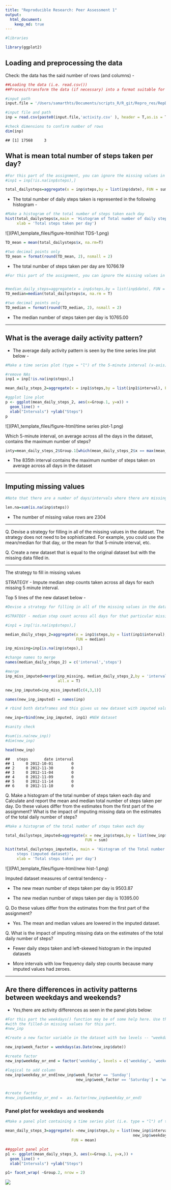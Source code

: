 ```yaml
---
title: "Reproducible Research: Peer Assessment 1"
output: 
  html_document:
    keep_md: true
---
```





```r
#libraries

library(ggplot2)
```


## Loading and preprocessing the data


Check: the data has the said number of rows (and columns) - 


```r
##Loading the data (i.e. read.csv())
##Process/transform the data (if necessary) into a format suitable for your analysis

#input path
input.file = '/Users/samarthts/Documents/scripts_R/R_git/Repro_res/RepData_assignment_STS/RepData_PeerAssessment1/'

#input file and path 
inp = read.csv(paste0(input.file,'activity.csv' ), header = T,as.is = T)

#check dimensions to confirm number of rows
dim(inp)
```

```
## [1] 17568     3
```


## What is mean total number of steps taken per day?



```r
#For this part of the assignment, you can ignore the missing values in the dataset.
#inp1 = inp[!is.na(inp$steps),]

total_dailysteps=aggregate(x = inp$steps,by = list(inp$date), FUN = sum)
```

- The total number of daily steps taken is represented in the following histogram - 


```r
#Make a histogram of the total number of steps taken each day
hist(total_dailysteps$x,main = 'Histogram of Total number of daily steps', 
     xlab = 'Total steps taken per day')
```

![](PA1_template_files/figure-html/hist TDS-1.png)<!-- -->



```r
TD_mean = mean(total_dailysteps$x, na.rm=T)

#two decimal points only
TD_mean = format(round(TD_mean, 2), nsmall = 2)
```

- The total number of steps taken per day are 10766.19


```r
#For this part of the assignment, you can ignore the missing values in the dataset.


#median_daily_steps=aggregate(x = inp$steps,by = list(inp$date), FUN = mean)
TD_median=median(total_dailysteps$x, na.rm = T)

#two decimal points only
TD_median = format(round(TD_median, 2), nsmall = 2)
```

- The median number of steps taken per day is 10765.00 

------

## What is the average daily activity pattern?

- The average daily activity pattern is seen by the time series line plot below -


```r
#Make a time series plot (type = "l") of the 5-minute interval (x-axis) and the average number of steps taken, averaged across all days (y-axis)

#remove NAs
inp1 = inp[!is.na(inp$steps),]

mean_daily_steps_2=aggregate(x = inp1$steps,by = list(inp1$interval), FUN = mean)

#ggplot line plot 
p <- ggplot(mean_daily_steps_2, aes(x=Group.1, y=x)) +
  geom_line() + 
  xlab("Intervals") +ylab("Steps")
p
```

![](PA1_template_files/figure-html/time series plot-1.png)<!-- -->

Which 5-minute interval, on average across all the days in the dataset, contains the maximum number of steps?


```r
inty=mean_daily_steps_2$Group.1[which(mean_daily_steps_2$x == max(mean_daily_steps_2$x))]
```

- The 835th interval contains the maximum number of steps taken on average across all days in the dataset  

-----------

## Imputing missing values


```r
#Note that there are a number of days/intervals where there are missing values (coded as NA). The presence of missing days may introduce bias into some calculations or summaries of the data. Calculate and report the total number of missing values in the dataset (i.e. the total number of rows with NAs). 

len.na=sum(is.na(inp$steps))
```

- The number of missing value rows are 2304

-------

Q. Devise a strategy for filling in all of the missing values in the dataset. The strategy does not need to be sophisticated. For example, you could use the mean/median for that day, or the mean for that 5-minute interval, etc.

Q. Create a new dataset that is equal to the original dataset but with the missing data filled in.

-------

The strategy to fill in missing values 

STRATEGY - Impute median step counts taken across all days  for each missing 5 minute interval. 

Top 5 lines of the new dataset below -


```r
#Devise a strategy for filling in all of the missing values in the dataset. The strategy does not need to be sophisticated. For example, you could use the mean/median for that day, or the mean for that 5-minute interval, etc. Create a new dataset that is equal to the original dataset but with the missing data filled in.

#STRATEGY - median step count across all days for that particular missing 5 minute interval 

#inp1 = inp[!is.na(inp$steps),]

median_daily_steps_2=aggregate(x = inp1$steps,by = list(inp1$interval), 
                               FUN = median)

inp_missing=inp[is.na(inp$steps),]

#change names to merge
names(median_daily_steps_2) = c('interval','steps')

#merge 
inp_miss_imputed=merge(inp_missing, median_daily_steps_2,by = 'interval', 
                       all.x = T)

new_inp_imputed=inp_miss_imputed[c(4,3,1)]

names(new_inp_imputed) = names(inp)

# rbind both dataframes and this gives us new dataset with imputed values - 

new_inp=rbind(new_inp_imputed, inp1) #NEW dataset 

#sanity check

#sum(is.na(new_inp))
#dim(new_inp)

head(new_inp)
```

```
##   steps       date interval
## 1     0 2012-10-01        0
## 2     0 2012-11-30        0
## 3     0 2012-11-04        0
## 4     0 2012-11-09        0
## 5     0 2012-11-14        0
## 6     0 2012-11-10        0
```

Q. Make a histogram of the total number of steps taken each day and Calculate 
and report the mean and median total number of steps taken per day. Do these 
values differ from the estimates from the first part of the assignment? What is 
the impact of imputing missing data on the estimates of the total daily number 
of steps?


```r
#Make a histogram of the total number of steps taken each day 

total_dailysteps_imputed=aggregate(x = new_inp$steps,by = list(new_inp$date), 
                                   FUN = sum)

hist(total_dailysteps_imputed$x, main = 'Histogram of the Total number of daily 
     steps (imputed dataset)', 
     xlab = 'Total steps taken per day')
```

![](PA1_template_files/figure-html/new hist-1.png)<!-- -->

Imputed dataset measures of central tendency - 

- The new mean number of steps taken per day is 9503.87 

- The new median number of steps taken per day is 10395.00 

Q. Do these values differ from the estimates from the first part of 
the assignment? 

- Yes. The mean and median values are lowered in the imputed dataset.

Q. What is the impact of imputing missing data on the estimates of the total 
daily number of steps?

- Fewer daily steps taken and left-skewed histogram in the imputed datasets  

- More intervals with low frequency daily step counts because many imputed values had zeroes.

--------

## Are there differences in activity patterns between weekdays and weekends?

- Yes,there are activity differences as seen in the panel plots below:


```r
#For this part the weekdays() function may be of some help here. Use the dataset 
#with the filled-in missing values for this part.
#new_inp

#Create a new factor variable in the dataset with two levels -- "weekday" and "weekend" indicating whether a given date is a weekday or weekend day.

new_inp$week_factor = weekdays(as.Date(new_inp$date))

#create factor 
new_inp$weekday_or_end = factor('weekday', levels = c('weekday', 'weekend'))

#logical to add column
new_inp$weekday_or_end[new_inp$week_factor == 'Sunday'| 
                               new_inp$week_factor == 'Saturday'] = 'weekend'


#create factor 
#new_inp$weekday_or_end =  as.factor(new_inp$weekday_or_end)
```

### Panel plot for weekdays and weekends 


```r
#Make a panel plot containing a time series plot (i.e. type = "l") of the 5-minute interval (x-axis) and the average number of steps taken, averaged across all weekday days or weekend days (y-axis). The plot should look something like the following, which was created using simulated data:

mean_daily_steps_3=aggregate(x =new_inp$steps,by = list(new_inp$interval,
                                                        new_inp$weekday_or_end),
                             FUN = mean)

##ggplot panel plot
p1 <- ggplot(mean_daily_steps_3, aes(x=Group.1, y=x,)) +
  geom_line() + 
  xlab("Intervals") +ylab("Steps")

p1+ facet_wrap( ~Group.2, nrow = 2)
```

![](PA1_template_files/figure-html/panels-1.png)<!-- -->
